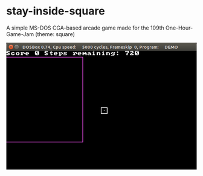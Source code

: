 # stay-inside-square
A simple MS-DOS CGA-based arcade game made for the 109th One-Hour-Game-Jam (theme: square)

![ ](/screenshot.png?raw=true)
